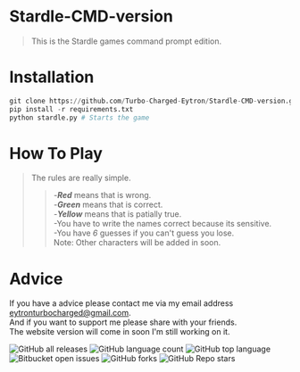 # Stardle-CMD-version
>This is the Stardle games command prompt edition.

# Installation
```python
git clone https://github.com/Turbo-Charged-Eytron/Stardle-CMD-version.git
pip install -r requirements.txt
python stardle.py # Starts the game
```
# How To Play
>The rules are really simple.<br>
>>-___Red___ means that is wrong.<br>
>>-___Green___ means that is correct.<br>
>>-___Yellow___ means that is patially true.<br>
>>-You have to write the names correct because its sensitive.<br>
>>-You have *6* guesses if you can't guess you lose.<br>
Note: Other characters will be added in soon.

# Advice
If you have a advice please contact me via my email address eytronturbocharged@gmail.com.<br>
And if you want to support me please share with your friends.<br>
The website version will come in soon I'm still working on it.<br>

![GitHub all releases](https://img.shields.io/github/downloads/{username}/{repo-name}/total)
![GitHub language count](https://img.shields.io/github/languages/count/{username}/{repo-name})
![GitHub top language](https://img.shields.io/github/languages/top/{username}/{repo-name}?color=yellow)
![Bitbucket open issues](https://img.shields.io/bitbucket/issues/{username}/{repo-name})
![GitHub forks](https://img.shields.io/github/forks/{username}/{repo-name}?style=social)
![GitHub Repo stars](https://img.shields.io/github/stars/{username}/{repo-name}?style=social)
